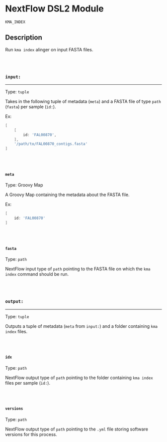 # NextFlow DSL2 Module

```bash
KMA_INDEX
```

## Description

Run `kma index` alinger on input FASTA files.

\
&nbsp;

### `input:`

___

Type: `tuple`

Takes in the following tuple of metadata (`meta`) and a FASTA file of type `path` (`fasta`) per sample (`id:`).

Ex:

```groovy
[ 
    [ 
        id: 'FAL00870',
    ],
    '/path/to/FAL00870_contigs.fasta'
]
```

\
&nbsp;

#### `meta`

Type: Groovy Map

A Groovy Map containing the metadata about the FASTA file.

Ex:

```groovy
[ 
    id: 'FAL00870'
]
```

\
&nbsp;

#### `fasta`

Type: `path`

NextFlow input type of `path` pointing to the FASTA file on which the `kma index` command should be run.

\
&nbsp;

### `output:`

___

Type: `tuple`

Outputs a tuple of metadata (`meta` from `input:`) and a folder containing `kma index` files.

\
&nbsp;

#### `idx`

Type: `path`

NextFlow output type of `path` pointing to the folder containing `kma index` files per sample (`id:`).

\
&nbsp;

#### `versions`

Type: `path`

NextFlow output type of `path` pointing to the `.yml` file storing software versions for this process.
